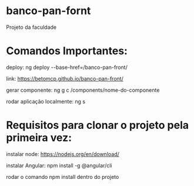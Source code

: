 # banco-pan-fornt
Projeto da faculdade

# Comandos Importantes: 

deploy: ng deploy --base-href=/banco-pan-front/

link: https://betomcp.github.io/banco-pan-front/

gerar componente: ng g c /components/nome-do-componente

rodar aplicação localmente: ng s

# Requisitos para clonar o projeto pela primeira vez:

instalar node: https://nodejs.org/en/download/

instalar Angular: npm install -g @angular/cli

rodar o comando npm install dentro do projeto




